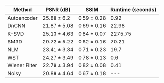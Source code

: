

| Method | PSNR (dB) | SSIM | Runtime (seconds) |
|---|---|---|---|
| Autoencoder | 25.88 ± 6.2 | 0.59 ± 0.28 | 0.92 |
| DnCNN | 21.87 ± 5.08 | 0.69 ± 0.16 | 22.98 |
| K-SVD | 25.13 ± 4.63 | 0.84 ± 0.07 | 2275.75 |
| BM3D | 29.72 ± 5.22 | 0.82 ± 0.16 | 70.21 |
| NLM | 23.41 ± 3.34 | 0.71 ± 0.23 | 19.7 |
| WST | 24.27 ± 3.49 | 0.78 ± 0.13 | 0.6 |
| Wiener Filter | 22.79 ± 3.94 | 0.82 ± 0.08 | 0.41 |
| Noisy | 20.89 ± 4.64 | 0.67 ± 0.18 | --- |